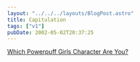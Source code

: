 ```yaml
---
layout: "../../../layouts/BlogPost.astro"
title: Capitulation
tags: ["v1"]
pubDate: 2002-05-02T20:37:25
---
```


[Which Powerpuff Girls Character Are You?][1]

[1]: http://www.valvigirl.net/quizzes/ppgquiz.html "The 'Which Powerpuff Girls Character Are You?' Quiz. Couldn't resist. I'm Blossom. Naturally."
